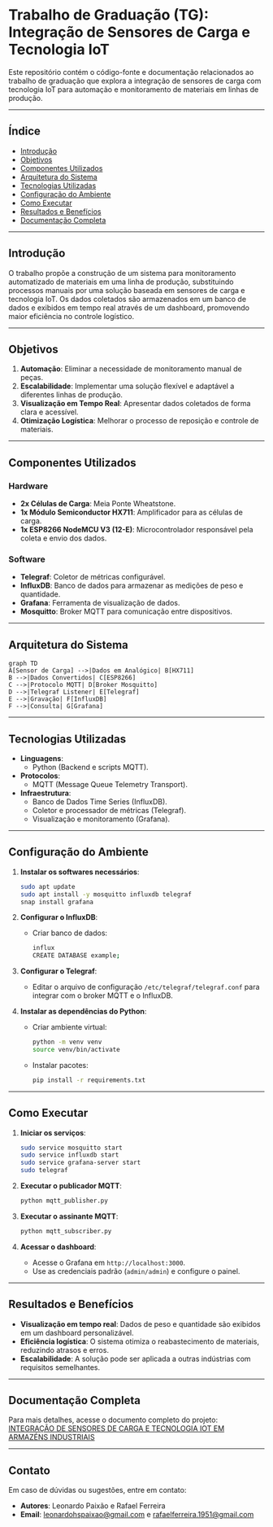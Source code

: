 # **Trabalho de Graduação (TG): Integração de Sensores de Carga e Tecnologia IoT**

Este repositório contém o código-fonte e documentação relacionados ao trabalho de graduação que explora a integração de sensores de carga com tecnologia IoT para automação e monitoramento de materiais em linhas de produção.

---

## **Índice**
- [Introdução](#introdução)
- [Objetivos](#objetivos)
- [Componentes Utilizados](#componentes-utilizados)
- [Arquitetura do Sistema](#arquitetura-do-sistema)
- [Tecnologias Utilizadas](#tecnologias-utilizadas)
- [Configuração do Ambiente](#configuração-do-ambiente)
- [Como Executar](#como-executar)
- [Resultados e Benefícios](#resultados-e-benefícios)
- [Documentação Completa](#documentação-completa)

---

## **Introdução**
O trabalho propõe a construção de um sistema para monitoramento automatizado de materiais em uma linha de produção, substituindo processos manuais por uma solução baseada em sensores de carga e tecnologia IoT. Os dados coletados são armazenados em um banco de dados e exibidos em tempo real através de um dashboard, promovendo maior eficiência no controle logístico.

---

## **Objetivos**
1. **Automação**: Eliminar a necessidade de monitoramento manual de peças.
2. **Escalabilidade**: Implementar uma solução flexível e adaptável a diferentes linhas de produção.
3. **Visualização em Tempo Real**: Apresentar dados coletados de forma clara e acessível.
4. **Otimização Logística**: Melhorar o processo de reposição e controle de materiais.

---

## **Componentes Utilizados**

### **Hardware**
- **2x Células de Carga**: Meia Ponte Wheatstone.
- **1x Módulo Semiconductor HX711**: Amplificador para as células de carga.
- **1x ESP8266 NodeMCU V3 (12-E)**: Microcontrolador responsável pela coleta e envio dos dados.

### **Software**
- **Telegraf**: Coletor de métricas configurável.
- **InfluxDB**: Banco de dados para armazenar as medições de peso e quantidade.
- **Grafana**: Ferramenta de visualização de dados.
- **Mosquitto**: Broker MQTT para comunicação entre dispositivos.

---

## **Arquitetura do Sistema**

```mermaid
graph TD
A[Sensor de Carga] -->|Dados em Analógico| B[HX711]
B -->|Dados Convertidos| C[ESP8266]
C -->|Protocolo MQTT| D[Broker Mosquitto]
D -->|Telegraf Listener| E[Telegraf]
E -->|Gravação| F[InfluxDB]
F -->|Consulta| G[Grafana]
```

---

## **Tecnologias Utilizadas**

- **Linguagens**: 
  - Python (Backend e scripts MQTT).
- **Protocolos**:
  - MQTT (Message Queue Telemetry Transport).
- **Infraestrutura**:
  - Banco de Dados Time Series (InfluxDB).
  - Coletor e processador de métricas (Telegraf).
  - Visualização e monitoramento (Grafana).

---

## **Configuração do Ambiente**

1. **Instalar os softwares necessários**:
   ```bash
   sudo apt update
   sudo apt install -y mosquitto influxdb telegraf
   snap install grafana
   ```
2. **Configurar o InfluxDB**:
   - Criar banco de dados:
     ```bash
     influx
     CREATE DATABASE example;
     ```

3. **Configurar o Telegraf**:
   - Editar o arquivo de configuração `/etc/telegraf/telegraf.conf` para integrar com o broker MQTT e o InfluxDB.

4. **Instalar as dependências do Python**:
   - Criar ambiente virtual:
     ```bash
     python -m venv venv
     source venv/bin/activate
     ```
   - Instalar pacotes:
     ```bash
     pip install -r requirements.txt
     ```

---

## **Como Executar**

1. **Iniciar os serviços**:
   ```bash
   sudo service mosquitto start
   sudo service influxdb start
   sudo service grafana-server start
   sudo telegraf
   ```

2. **Executar o publicador MQTT**:
   ```bash
   python mqtt_publisher.py
   ```

3. **Executar o assinante MQTT**:
   ```bash
   python mqtt_subscriber.py
   ```

4. **Acessar o dashboard**:
   - Acesse o Grafana em `http://localhost:3000`.
   - Use as credenciais padrão (`admin/admin`) e configure o painel.

---

## **Resultados e Benefícios**

- **Visualização em tempo real**: Dados de peso e quantidade são exibidos em um dashboard personalizável.
- **Eficiência logística**: O sistema otimiza o reabastecimento de materiais, reduzindo atrasos e erros.
- **Escalabilidade**: A solução pode ser aplicada a outras indústrias com requisitos semelhantes.

---

## **Documentação Completa**
Para mais detalhes, acesse o documento completo do projeto:  
[INTEGRAÇÃO DE SENSORES DE CARGA E TECNOLOGIA IOT EM ARMAZÉNS INDUSTRIAIS](https://www.fateccruzeiro.edu.br/projetos/acervo/82aa4b0af34c2313a562076992e50aa3.pdf)

---

## **Contato**
Em caso de dúvidas ou sugestões, entre em contato:
- **Autores**: Leonardo Paixão e Rafael Ferreira
- **Email**: leonardohspaixao@gmail.com e rafaelferreira.1951@gmail.com
